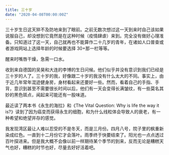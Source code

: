 ```yaml
---
title: 三十岁
date: "2020-04-08T00:00:00Z"
---
```


三十岁生日这天猝不及防地来到了眼前。之前无数次想过这一天到来时自己该如果说服自己，却没想到它竟然是在这种时候（疫情肆虐）来到。完全没有做好心理准备。只知道过了这一天，自己就再也不能算作二十几岁的青年，在诸如人口普查或者游戏网站上选择年龄的时候要选择 30+那一栏等等。

醒来时嘴唇干燥，急需一口水。

收到来自德国的吴昊和大连的李博的生日问候。他们似乎并没有意识到我们已经是三十岁的人了。三十岁的我，好像跟二十岁的我没有什么太大的不同。事实上，由于近几年常年混迹健身房，身材看起来还要好一些。然而，看着自己的手指、手背，意识到甚至不需要很长时间以后，他们有一天会变得长满皱纹，有一些莫名其妙的黑色斑点，闻起来可能还有一股味道。

最近读了两本书《永生的海拉》和《The Vital Question: Why is life the way it is?》读到了因为癌变而获得永生的细胞，和为什么线粒体会导致人的衰老，有一种希望和绝望并存的感觉。

我发现湾区最让人难以忍受的不是冬天，而是三月份。四月八号，院子里的枫重新染成红色。一直到十二月份它才会落叶。雨季终于快要结束了。阳光也一点点透过百叶探进来。但是我大概不会像以前一样期待某个季节的到来，反而无论是糟糕天气也好，糟糕的时节也好，尽量去好好活着吧。
